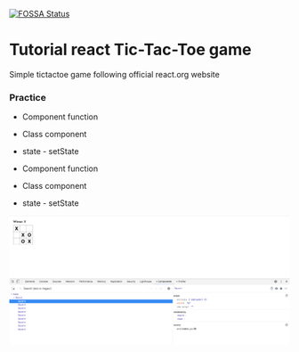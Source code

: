 [![FOSSA Status](https://app.fossa.com/api/projects/custom%2B31577%2Fgithub.com%2Flfernandez79%2FreactTictactoe.svg?type=large)](https://app.fossa.com/projects/custom%2B31577%2Fgithub.com%2Flfernandez79%2FreactTictactoe?ref=badge_large)

# Tutorial react Tic-Tac-Toe game
 Simple tictactoe game following official react.org website

### Practice

* Component function
* Class component
* state - setState

* Component function
* Class component
* state - setState


![ScreenShot](./src/screenTic.png)